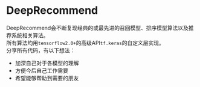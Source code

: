 # DeepRecommend
DeepRecommend会不断复现经典的或最先进的召回模型、排序模型算法以及推荐系统相关算法。  
所有算法均用`tensorflow2.0+`的高级API`tf.keras`的自定义层实现。  
分享所有代码，有以下想法：
- 加深自己对于各模型的理解
- 方便今后自己工作需要
- 希望能够帮助到需要的朋友





